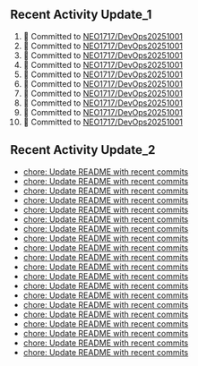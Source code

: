 
## Recent Activity Update_1
<!--START_SECTION:activity-->
1. 🚀 Committed to [NEO1717/DevOps20251001](https://github.com/NEO1717/DevOps20251001/commit/0ac1f0775ccead4b56ffc997051807629fc83088)
2. 🚀 Committed to [NEO1717/DevOps20251001](https://github.com/NEO1717/DevOps20251001/commit/633b3a770d61edc200e0ace098921dd0f3a6aabc)
3. 🚀 Committed to [NEO1717/DevOps20251001](https://github.com/NEO1717/DevOps20251001/commit/6a97543097d0046e33921731857ec346f892e585)
4. 🚀 Committed to [NEO1717/DevOps20251001](https://github.com/NEO1717/DevOps20251001/commit/e481c12f79a6d4c21ee01b93e9d16cff2ba0ebb6)
5. 🚀 Committed to [NEO1717/DevOps20251001](https://github.com/NEO1717/DevOps20251001/commit/4aa69040b353b0ef79ab8e750fe55bd63d195b9f)
6. 🚀 Committed to [NEO1717/DevOps20251001](https://github.com/NEO1717/DevOps20251001/commit/b693e749606de86e4f6174a7f3666c996707cb7e)
7. 🚀 Committed to [NEO1717/DevOps20251001](https://github.com/NEO1717/DevOps20251001/commit/f6f07a4db967642b76177490f009c4a5919d2ee8)
8. 🚀 Committed to [NEO1717/DevOps20251001](https://github.com/NEO1717/DevOps20251001/commit/c5dc56359acbfb163f1435d0261ec27ca9ab76c8)
9. 🚀 Committed to [NEO1717/DevOps20251001](https://github.com/NEO1717/DevOps20251001/commit/2e3c9db9b9b3e5a774fa670191cb57821bfb726a)
10. 🚀 Committed to [NEO1717/DevOps20251001](https://github.com/NEO1717/DevOps20251001/commit/20b83714bcc5058d05d12837cf7f50226f5af2d0)
<!--END_SECTION:activity-->



## Recent Activity Update_2
<!-- LATEST_COMMITS:START -->
- [chore: Update README with recent commits](https://github.com/NEO1717/DevOps20251001/commit/df22a4e073bffee5afcfdb40c413d65d5326ed88)
- [chore: Update README with recent commits](https://github.com/NEO1717/DevOps20251001/commit/09f8d12f61b0c1987ee9f9c90353335ab7b99d75)
- [chore: Update README with recent commits](https://github.com/NEO1717/DevOps20251001/commit/a00818d2203ffbf66bccbbf93e3fe8ace8c85bf5)
- [chore: Update README with recent commits](https://github.com/NEO1717/DevOps20251001/commit/593843ee59881b46e6e0029c8c932dd0296f3f7e)
- [chore: Update README with recent commits](https://github.com/NEO1717/DevOps20251001/commit/e704c882fb73adc192e8569c59c391060964c62e)
- [chore: Update README with recent commits](https://github.com/NEO1717/DevOps20251001/commit/2b1de143126f4180cc47dbc44c6b93d39f21bd48)
- [chore: Update README with recent commits](https://github.com/NEO1717/DevOps20251001/commit/a73f1eb8ad8954bf401c3a69d2bb9c718a4ffb38)
- [chore: Update README with recent commits](https://github.com/NEO1717/DevOps20251001/commit/a5b865702bc4a3f3d4ff9f8463408b4b4a8c0fdd)
- [chore: Update README with recent commits](https://github.com/NEO1717/DevOps20251001/commit/c3f8265931d096561c82fd89b425ae2e2cadf3ef)
- [chore: Update README with recent commits](https://github.com/NEO1717/DevOps20251001/commit/e1ba6a5000c31098a5c56fd7ccfdd59bf87d869e)
- [chore: Update README with recent commits](https://github.com/NEO1717/DevOps20251001/commit/ab74637c6f8ba76b852dacd6edb7c7239341f271)
- [chore: Update README with recent commits](https://github.com/NEO1717/DevOps20251001/commit/1505b3f22e19dcd022e792fb4402e7a2c8a83bd2)
- [chore: Update README with recent commits](https://github.com/NEO1717/DevOps20251001/commit/28599db514fd307d6f93509f9aad835a4d775d0e)
- [chore: Update README with recent commits](https://github.com/NEO1717/DevOps20251001/commit/19e0b454a22288f8ec71ff33fe7a58cb37eb057f)
- [chore: Update README with recent commits](https://github.com/NEO1717/DevOps20251001/commit/faa59b18efa93261f6ac9539fa86a13e6fa6ced5)
- [chore: Update README with recent commits](https://github.com/NEO1717/DevOps20251001/commit/591504df08424e658bbd2a0571baa474fed08aa6)
- [chore: Update README with recent commits](https://github.com/NEO1717/DevOps20251001/commit/ba14ed708e26fd916704611d09a498ef3d008eca)
- [chore: Update README with recent commits](https://github.com/NEO1717/DevOps20251001/commit/2225fef9bdecb55c8930bbf84d181566a55ae6a6)
- [chore: Update README with recent commits](https://github.com/NEO1717/DevOps20251001/commit/8bb3b237f06c7a9c88b3be5613eb2d8c5171e77e)
- [chore: Update README with recent commits](https://github.com/NEO1717/DevOps20251001/commit/6c1cb6917332a4913c6098956560798bf4e223b0)
<!-- LATEST_COMMITS:END -->



